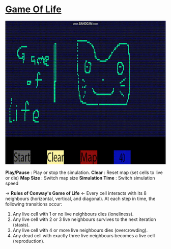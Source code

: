 # [Game Of Life](/Assignments/AIProgramming/GameOfLifeAndPathFinding/GameOfLife.h)

<img src="https://github.com/FJinn/fjinn.github.io/blob/master/Assignments/AIProgramming/Images/GameOfLife.gif" width="800" height="450" />

**Play/Pause** : Play or stop the simulation.
**Clear** : Reset map (set cells to live or die)
**Map Size** : Switch map size
**Simulation Time** : Switch simulation speed

-> **Rules of Conway's Game of Life** <-
Every cell interacts with its 8 neighbours (horizontal, vertical, and diagonal). At each step in time, the following transitions occur:

1. Any live cell with 1 or no live neighbours dies (loneliness).
2. Any live cell with 2 or 3 live neighbours survives to the next iteration (stasis).
3. Any live cell with 4 or more live neighbours dies (overcrowding).
4. Any dead cell with exactly three live neighbours becomes a live cell (reproduction).

